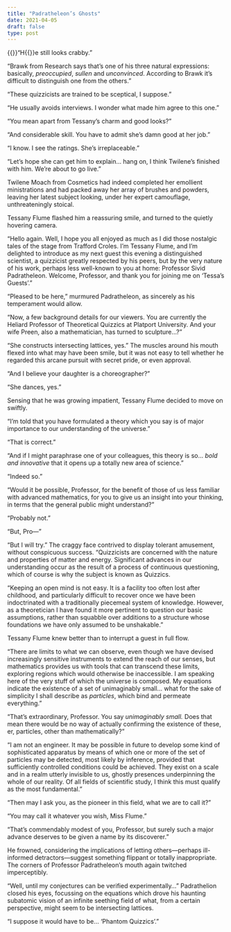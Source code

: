 ```yaml
---
title: "Padratheleon’s Ghosts"
date: 2021-04-05
draft: false
type: post
---
```


{{<glyph>}}“H{{</glyph>}}e still looks crabby.”

“Brawk from Research says that’s one of his three natural expressions: basically, *preoccupied*, *sullen* and *unconvinced*. According to Brawk it’s difficult to distinguish one from the others.”

“These quizzicists are trained to be sceptical, I suppose.”

“He usually avoids interviews. I wonder what made him agree to this one.”

“You mean apart from Tessany’s charm and good looks?”

“And considerable skill. You have to admit she’s damn good at her job.”

“I know. I see the ratings. She’s irreplaceable.”

“Let’s hope she can get him to explain… hang on, I think Twilene’s finished with him. We’re about to go live.”

Twilene Moach from Cosmetics had indeed completed her emollient ministrations and had packed away her array of brushes and powders, leaving her latest subject looking, under her expert camouflage, unthreateningly stoical.

Tessany Flume flashed him a reassuring smile, and turned to the quietly hovering camera.

“Hello again. Well, I hope you all enjoyed as much as I did those nostalgic tales of the stage from Trafford Croles. I’m Tessany Flume, and I’m delighted to introduce as my next guest this evening a distinguished scientist, a quizzicist greatly respected by his peers, but by the very nature of his work, perhaps less well-known to you at home: Professor Sivid Padratheleon. Welcome, Professor, and thank you for joining me on ‘Tessa’s Guests’.”

“Pleased to be here,” murmured Padratheleon, as sincerely as his temperament would allow.

“Now, a few background details for our viewers. You are currently the Heliard Professor of Theoretical Quizzics at Platport University. And your wife Preen, also a mathematician, has turned to sculpture…?”

“She constructs intersecting lattices, yes.” The muscles around his mouth flexed into what may have been smile, but it was not easy to tell whether he regarded this arcane pursuit with secret pride, or even approval.

“And I believe your daughter is a choreographer?”

“She dances, yes.”

Sensing that he was growing impatient, Tessany Flume decided to move on swiftly.

“I’m told that you have formulated a theory which you say is of major importance to our understanding of the universe.”

“That is correct.”

“And if I might paraphrase one of your colleagues, this theory is so… *bold and innovative* that it opens up a totally new area of science.”

“Indeed so.”

“Would it be possible, Professor, for the benefit of those of us less familiar with advanced mathematics, for you to give us an insight into your thinking, in terms that the general public might understand?”

“Probably not.”

“But, Pro—”

“But I will try.” The craggy face contrived to display tolerant amusement, without conspicuous success. “Quizzicists are concerned with the nature and properties of matter and energy. Significant advances in our understanding occur as the result of a process of continuous questioning, which of course is why the subject is known as Quizzics. 

“Keeping an open mind is not easy. It is a facility too often lost after childhood, and particularly difficult to recover once we have been indoctrinated with a traditionally piecemeal system of knowledge. However, as a theoretician I have found it more pertinent to question our basic assumptions, rather than squabble over additions to a structure whose foundations we have only assumed to be unshakable.”

Tessany Flume knew better than to interrupt a guest in full flow.

“There are limits to what we can observe, even though we have devised increasingly sensitive instruments to extend the reach of our senses, but mathematics provides us with tools that can transcend these limits, exploring regions which would otherwise be inaccessible. I am speaking here of the very stuff of which the universe is composed. My equations indicate the existence of a set of unimaginably small… what for the sake of simplicity I shall describe as *particles*, which bind and permeate everything.”

“That’s extraordinary, Professor. You say *unimaginably small.* Does that mean there would be no way of actually confirming the existence of these, er, particles, other than mathematically?”

“I am not an engineer. It may be possible in future to develop some kind of sophisticated apparatus by means of which one or more of the set of particles may be detected, most likely by inference, provided that sufficiently controlled conditions could be achieved. They exist on a scale and in a realm utterly invisible to us, ghostly presences underpinning the whole of our reality. Of all fields of scientific study, I think this must qualify as the most fundamental.”

“Then may I ask you, as the pioneer in this field, what we are to call it?”

“You may call it whatever you wish, Miss Flume.”

“That’s commendably modest of you, Professor, but surely such a major advance deserves to be given a name by its discoverer.”

He frowned, considering the implications of letting others—perhaps ill-informed detractors—suggest something flippant or totally inappropriate. The corners of Professor Padratheleon’s mouth again twitched imperceptibly.

“Well, until my conjectures can be verified experimentally…” Padrathelion closed his eyes, focussing on the equations which drove his haunting subatomic vision of an infinite seething field of what, from a certain perspective, might seem to be intersecting lattices.

“I suppose it would have to be…  ‘Phantom Quizzics’.”